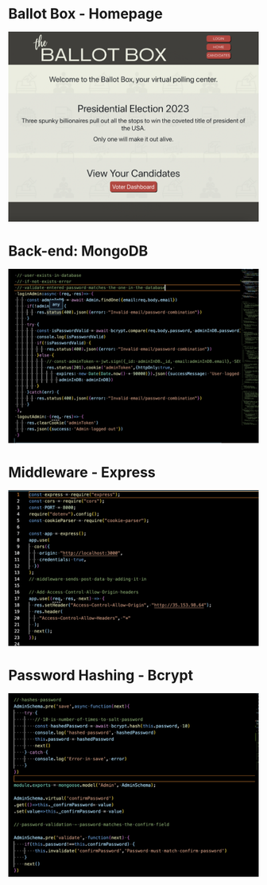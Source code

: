 # Ballot Box - Homepage

<img src="/imgs/ballotHome.png" alt="homepage"/>

# Back-end: MongoDB

<img src="/imgs/mongoDB.png" alt="mongoDB"/>


# Middleware - Express

<img src="/imgs/middleware.png" alt="middleware"/>


# Password Hashing - Bcrypt

<img src="/imgs/hashes.png" alt="bcrypt"/>


